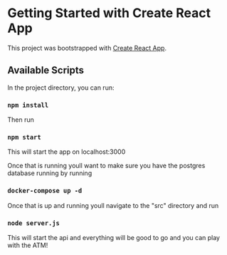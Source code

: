 # Getting Started with Create React App

This project was bootstrapped with [Create React App](https://github.com/facebook/create-react-app).

## Available Scripts

In the project directory, you can run:

### `npm install`

Then run 

### `npm start`

This will start the app on localhost:3000

Once that is running youll want to make sure you have the postgres database running by running 

### `docker-compose up -d`

Once that is up and running youll navigate to the "src" directory and run 

### `node server.js`

This will start the api and everything will be good to go and you can play with the ATM!


